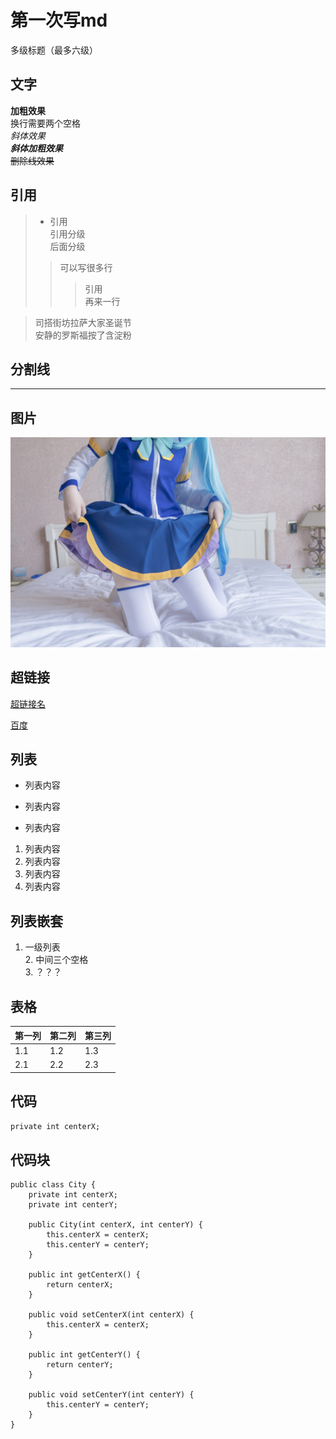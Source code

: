 # 第一次写md

多级标题（最多六级）

## 文字

**加粗效果**  
换行需要两个空格  
*斜体效果*  
***斜体加粗效果***  
~~删除线效果~~  

## 引用

>- 引用  
>引用分级  
>后面分级
>
>>可以写很多行  
>>>引用  
>>>再来一行

>司搭街坊拉萨大家圣诞节  
安静的罗斯福按了含淀粉



## 分割线

---

## 图片

![阿库娅](./assets/akuya.jpg)

## 超链接

[超链接名](assets/阿库娅.jpg)

[百度](https://www.baidu.com)

## 列表

- 列表内容
  
+ 列表内容
  
* 列表内容  

1. 列表内容  
2. 列表内容
3. 列表内容
4. 列表内容

## 列表嵌套

1. 一级列表   
   2. 中间三个空格  
   3. ？？？

## 表格

| 第一列 | 第二列 | 第三列 |
| --- | --- | --- |
| 1.1 | 1.2 | 1.3 |
| 2.1 | 2.2 | 2.3 |

## 代码

`private int centerX;`

## 代码块


```
public class City {
    private int centerX;
    private int centerY;

    public City(int centerX, int centerY) {
        this.centerX = centerX;
        this.centerY = centerY;
    }

    public int getCenterX() {
        return centerX;
    }

    public void setCenterX(int centerX) {
        this.centerX = centerX;
    }

    public int getCenterY() {
        return centerY;
    }

    public void setCenterY(int centerY) {
        this.centerY = centerY;
    }
}
```
